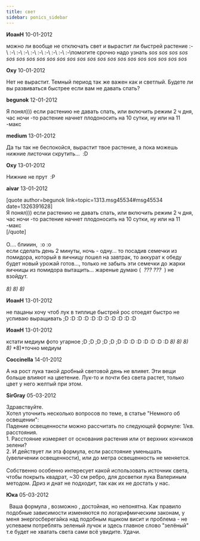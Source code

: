 ```yaml
---
title: свет
sidebar: ponics_sidebar
---
```


**ИоанН** 10-01-2012

можно ли вообще не отключать свет и вырастит ли быстрей растение :-\ :-\ :-\ :-\ :-\ :-\ :-\ :-\ :-\ :-\помогите срочно надо узнать *sos* *sos* *sos* *sos* *sos* *sos* *sos* *sos* *sos* *sos* *sos* *sos* *sos* *sos* *sos* *sos* *sos* *sos* *sos* *sos* *sos* *sos*

**Oxy** 10-01-2012

Нет не вырастит. Темный период так же важен как и светлый. Будете ли вы развиваться быстрее если вам не давать спать?

**begunok** 12-01-2012

Я понял))) если растению не давать спать, или включить режим 2 ч дня, час ночи -то растение начнет плодоносить на 10 сутки, ну или на 11 -макс

**medium** 13-01-2012

Да ты так не беспокойся, вырастит твое растение, а пока можешь нижние листочки скрутить...&nbsp; :D

**Oxy** 13-01-2012

Нижние не прут&nbsp; :P

**aivar** 13-01-2012

[quote author=begunok link=topic=1313.msg45534#msg45534 date=1326391628]<br />Я понял))) если растению не давать спать, или включить режим 2 ч дня, час ночи -то растение начнет плодоносить на 10 сутки, ну или на 11 -макс<br />[/quote]<br /><br />О.... блииин,&nbsp; :o :o <br />если сделать день 2 минуты, ночь - одну... то посадив семечки из помидора, который в яичницу пошел на завтрак, то аккурат к обеду будет новый урожай готов..., только не забыть эти семечки до жарки яичницы из помидора вытащить... жареные думаю (&nbsp;  *???* *???*&nbsp; ) не взойдут. <br /><br /> *8)* *8)* *8)*

**ИоанН** 13-01-2012

не пацаны хочу чтоб лук в типлице быстрей рос отоедят быстро не успиваю выращивать ;D :D :D :D :D :D :D :D :D :D :D

**ИоанН** 13-01-2012

кстати медиум фото угарное ;D ;D ;D ;D ;D ;D :D :D :D :D :D :D :D *8)* *8)* *8)* *8)* *8)*точно медиум<br />

**Coccinella** 14-01-2012

А на рост лука такой дробный световой день не влияет. Эти вещи больше влияют на цветение. Лук-то и почти без света растет, только цвет у него желтый при этом.

**SirGray** 05-03-2012

Здравствуйте.<br />Хотел уточнить несколько вопросов по теме, в статье &quot;Немного об освещении&quot;:<br />Падение освещенности можно рассчитать по следующей формуле: 1/кв. расстояния.<br />1. Расстояние измеряет от основания растения или от верхних кончиков зелени?<br />2. И действует ли эта формула, если расстояние уменьшать (увеличении освещенности), или до метра освещенность не меняется.<br /><br />Собственно особенно интересует какой использовать источник света, чтобы покрыть квадрат, ~30 см ребро, для досветки лука Валериным методом. Дриз и днат не подходит, так как их не достать у нас. 

**Юка** 05-03-2012

&nbsp; Ваша формула , возможно , достойная, но непонятна. Как правило подобные зависимости изменяются по логарифмическим законам, у меня энергосберегайка над подобным ящиком висит и проблема - не успеваем потреблять зеленый лучок и здесь главное слово &quot;зелёный&quot; т.е будет не хватать света сами всё увидите. Удачи.<br />

